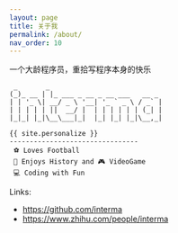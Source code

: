```yaml
---
layout: page
title: 关于我
permalink: /about/
nav_order: 10
---
```

一个大龄程序员，重拾写程序本身的快乐
```
 _       _ 
(_)_ __ | |_ ___ _ __ _ __ ___   __ _ 
| | '_ \| __/ _ \ '__| '_ ` _ \ / _` |
| | | | | ||  __/ |  | | | | | | (_| |
|_|_| |_|\__\___|_|  |_| |_| |_|\__,_|

{{ site.personalize }}
--------------------------------
 ⚽ Loves Football 
 📜 Enjoys History and 🎮 VideoGame 
 💻 Coding with Fun 
```

Links:
- https://github.com/interma
- https://www.zhihu.com/people/interma